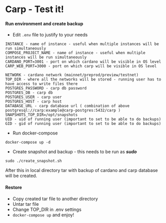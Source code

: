# Carp - Test it!


#### Run environment and create backup
- Edit `.env` file to justify to your needs
```
INSTANCE - name of instance - useful when multiple instances will be run simultaneously
COMPOSE_PROJECT_NAME - name of instance - useful when multiple instances will be run simultaneously
CARDANO_PORT=3001 - port on which cardano will be visible in OS level
CARP_WEB_PORT=3000 - port on which carp will be visible in OS level 

NETWORK - cardano network (mainnet/preprod/preview/testnet)
TOP_DIR - where all the networks will be stored - running user has to have access to write files there 
POSTGRES_PASSWORD - carp db password
POSTGRES_DB - carp db
POSTGRES_USER - carp user
POSTGRES_HOST - carp host
DATABASE_URL - carp database url ( combination of above postgresql://carp:example@carp-postgres:5432/carp )
SNAPSHOTS_TOP_DIR=/opt/snapshots 
UID - uid of running user (important to set to be able to do backups)
GID - gid of running user (important to set to be able to do backups)
```


- Run docker-compose
```
docker-compose up -d
```

- Create snapshot and backup - this needs to be run as ***sudo***
```
sudo ./create_snapshot.sh
```

After this in local directory tar with backup of cardano and carp database will be created.

#### Restore 

- Copy created tar file to another directory
- Untar tar file
- Change TOP_DIR in .env settings
- `docker-compose up` and enjoy!


